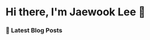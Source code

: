 <!-- ./REAME.md -->
# Hi there, I'm Jaewook Lee  👋 
### 📕 Latest Blog Posts
<!-- BLOG-POST-LIST:START -->
<!-- BLOG-POST-LIST:END -->